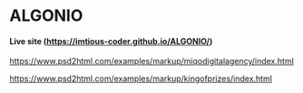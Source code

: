 # ALGONIO

#### Live site (https://imtious-coder.github.io/ALGONIO/)


https://www.psd2html.com/examples/markup/miqodigitalagency/index.html

https://www.psd2html.com/examples/markup/kingofprizes/index.html